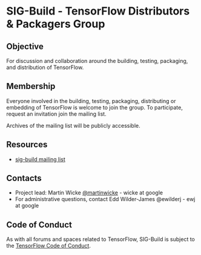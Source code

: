 # SIG-Build - TensorFlow Distributors & Packagers Group

## Objective

For discussion and collaboration around the building, testing, packaging, and
distribution of TensorFlow.

## Membership

Everyone involved in the building, testing, packaging, distributing or embedding
of TensorFlow is welcome to join the group. To participate, request an invitation
join the mailing list.

Archives of the mailing list will be publicly accessible.

## Resources

* [sig-build mailing list](https://groups.google.com/a/tensorflow.org/forum/#!forum/build)

## Contacts

* Project lead: Martin Wicke [@martinwicke](https://github.com/martinwicke) - wicke at google
* For administrative questions, contact Edd Wilder-James @ewilderj - ewj at
  google

## Code of Conduct

As with all forums and spaces related to TensorFlow, SIG-Build is subject to the [TensorFlow Code of Conduct](https://github.com/tensorflow/tensorflow/blob/master/CODE_OF_CONDUCT.md).

